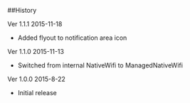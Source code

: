##History

Ver 1.1.1 2015-11-18

 - Added flyout to notification area icon

Ver 1.1.0 2015-11-13

 - Switched from internal NativeWifi to ManagedNativeWifi

Ver 1.0.0 2015-8-22

 - Initial release
